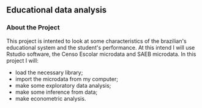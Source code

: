 
## **Educational data analysis**
### About the Project

This project is intented to look at some characteristics of the brazilian's educational system and the student's performance. At this intend I will use Rstudio software, the Censo Escolar microdata and SAEB microdata.
In this project I will: 
  - load the necessary library;
  - import the microdata from my computer;
  - make some exploratory data analysis;
  - make some inference from data;
  - make econometric analysis. 

